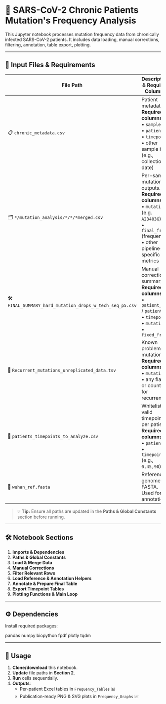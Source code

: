 # 🧬 SARS-CoV-2 Chronic Patients Mutation's Frequency Analysis

This Jupyter notebook processes mutation frequency data from chronically infected SARS-CoV-2 patients. 
It includes data loading, manual corrections, filtering, annotation, table export, plotting.

---

## 📁 Input Files & Requirements

| File Path                                           | Description & Required Columns                                                                                                                                       |
|-----------------------------------------------------|-----------------------------------------------------------------------------------------------------------------------------------------------------------------------|
| 📋 `chronic_metadata.csv`                           | Patient metadata. **Required columns:**<br>• `sample_id`<br>• `patient`<br>• `timepoint`<br>• other sample info (e.g., collection date)                               |
| 🗂️ `*/mutation_analysis/*/*/*merged.csv`            | Per-sample mutation outputs. **Required columns:**<br>• `mutation` (e.g. `A23403G`)<br>• `final_freq` (frequency)<br>• other pipeline-specific metrics              |
| 🛠️ `FINAL_SUMMARY_hard_mutation_drops_w_tech_seq_p5.csv` | Manual corrections summary. **Required columns:**<br>• `patient_id` / `patient`<br>• `timepoint`<br>• `mutation`<br>• `fixed_freq`                                    |
| 🚨 `Recurrent_mutations_unreplicated_data.tsv`       | Known problematic mutations. **Required columns:**<br>• `mutation`<br>• any flags or counts for recurrence                                                            |
| 🔎 `patients_timepoints_to_analyze.csv`              | Whitelist of valid timepoints per patient. **Required columns:**<br>• `patient`<br>• `timepoints` (e.g., `0,45,90`)                                                    |
| 📖 `wuhan_ref.fasta`                                 | Reference genome FASTA. Used for annotation.                                                                                                                          |

> 💡 **Tip:** Ensure all paths are updated in the **Paths & Global Constants** section before running.

---

## 🛠️ Notebook Sections

1. **Imports & Dependencies**  
2. **Paths & Global Constants**  
3. **Load & Merge Data**  
4. **Manual Corrections**  
5. **Filter Relevant Rows**  
6. **Load Reference & Annotation Helpers**  
7. **Annotate & Prepare Final Table**  
8. **Export Timepoint Tables**  
9. **Plotting Functions & Main Loop**

---

## ⚙️ Dependencies

Install required packages:

pandas
numpy
biopython
fpdf
plotly
tqdm

---

## 🚀 Usage

1. **Clone/download** this notebook.  
2. **Update** file paths in **Section 2**.  
3. **Run** cells sequentially.  
4. **Outputs**:  
   - Per-patient Excel tables in `Frequency_Tables` 📊  
   - Publication-ready PNG & SVG plots in `Frequency_Graphs` 📈  
